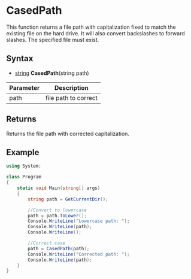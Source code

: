 # CasedPath

This function returns a file path with capitalization fixed to match the existing file on the hard drive. It will also convert backslashes to forward slashes. The specified file must exist.

## Syntax
- [string](https://docs.microsoft.com/en-us/dotnet/csharp/language-reference/builtin-types/string) **CasedPath**(string path)

| Parameter | Description |
|----|---|
| path | file path to correct |

## Returns
Returns the file path with corrected capitalization.

## Example

```csharp
using System;

class Program
{
    static void Main(string[] args)
    {
        string path = GetCurrentDir();

        //Convert to lowercase
        path = path.ToLower();
        Console.WriteLine("Lowercase path: ");
        Console.WriteLine(path);
        Console.WriteLine();

        //Correct case
        path = CasedPath(path);
        Console.WriteLine("Corrected path: ");
        Console.WriteLine(path);
    }
}
```